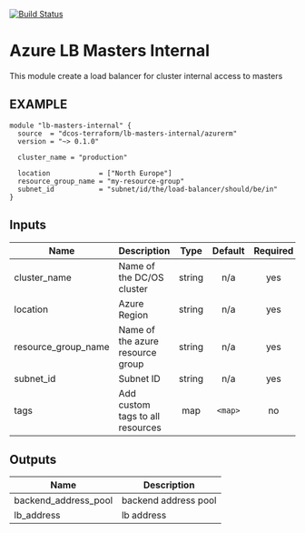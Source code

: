 [![Build Status](https://jenkins-terraform.mesosphere.com/service/dcos-terraform-jenkins/job/dcos-terraform/job/terraform-azurerm-lb-masters-internal/job/master/badge/icon)](https://jenkins-terraform.mesosphere.com/service/dcos-terraform-jenkins-internal/job/dcos-terraform/job/terraform-azurerm-lb-masters/job/master/)

Azure LB Masters Internal
============
This module create a load balancer for cluster internal access to masters

EXAMPLE
-------

```hcl
module "lb-masters-internal" {
  source  = "dcos-terraform/lb-masters-internal/azurerm"
  version = "~> 0.1.0"

  cluster_name = "production"

  location            = ["North Europe"]
  resource_group_name = "my-resource-group"
  subnet_id           = "subnet/id/the/load-balancer/should/be/in"
}
```

## Inputs

| Name | Description | Type | Default | Required |
|------|-------------|:----:|:-----:|:-----:|
| cluster\_name | Name of the DC/OS cluster | string | n/a | yes |
| location | Azure Region | string | n/a | yes |
| resource\_group\_name | Name of the azure resource group | string | n/a | yes |
| subnet\_id | Subnet ID | string | n/a | yes |
| tags | Add custom tags to all resources | map | `<map>` | no |

## Outputs

| Name | Description |
|------|-------------|
| backend\_address\_pool | backend address pool |
| lb\_address | lb address |

